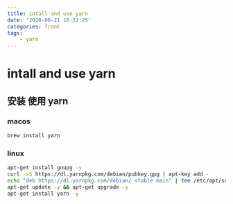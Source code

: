 ```yaml
---
title: intall and use yarn
date: '2020-06-21 16:22:25'
categories: front
tags:
    - yarn
---
```


# intall and use yarn

## 安装 使用 yarn

### macos

```bash
brew install yarn
```

### linux

```bash
apt-get install gnupg -y
curl -sS https://dl.yarnpkg.com/debian/pubkey.gpg | apt-key add -
echo "deb https://dl.yarnpkg.com/debian/ stable main" | tee /etc/apt/sources.list.d/yarn.list
apt-get update -y && apt-get upgrade -y
apt-get install yarn -y
```
